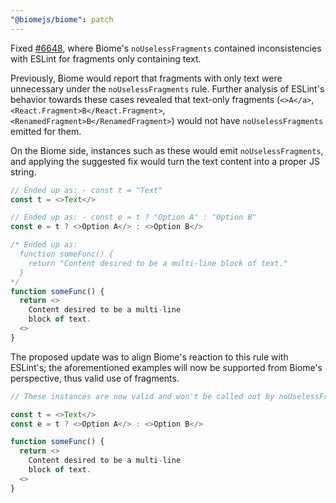 ```yaml
---
"@biomejs/biome": patch
---
```


Fixed [#6648](https://github.com/biomejs/biome/issues/6648), where Biome's `noUselessFragments` contained inconsistencies with ESLint for fragments only containing text.

Previously, Biome would report that fragments with only text were unnecessary under the `noUselessFragments` rule. Further analysis of ESLint's behavior towards these cases revealed that text-only fragments (`<>A</a>`, `<React.Fragment>B</React.Fragment>`, `<RenamedFragment>B</RenamedFragment>`) would not have `noUselessFragments` emitted for them.

On the Biome side, instances such as these would emit `noUselessFragments`, and applying the suggested fix would turn the text content into a proper JS string.

```js
// Ended up as: - const t = "Text"
const t = <>Text</>

// Ended up as: - const e = t ? "Option A" : "Option B"
const e = t ? <>Option A</> : <>Option B</>

/* Ended up as: 
  function someFunc() {
    return "Content desired to be a multi-line block of text."
  }
*/
function someFunc() {
  return <>
    Content desired to be a multi-line
    block of text.
  <>
}
```

The proposed update was to align Biome's reaction to this rule with ESLint's; the aforementioned examples will now be supported from Biome's perspective, thus valid use of fragments.

```js
// These instances are now valid and won't be called out by noUselessFragments.

const t = <>Text</>
const e = t ? <>Option A</> : <>Option B</>

function someFunc() {
  return <>
    Content desired to be a multi-line
    block of text.
  <>
}
```
